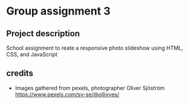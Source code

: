 # Group assignment 3

## Project description
School assignment to reate a responsive photo slideshow using HTML, CSS, and JavaScript

## credits
- Images gathered from pexels, photographer Oliver Sjöström https://www.pexels.com/sv-se/@ollivves/
